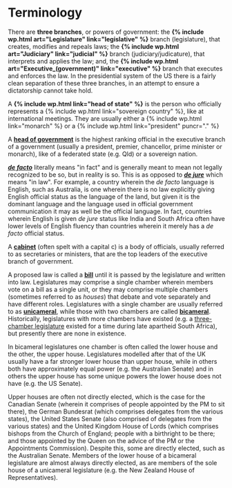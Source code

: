 Terminology
===========

There are **three branches**, or powers of government: the **{% include wp.html art="Legislature" link="legislative" %}** branch (legislature), that creates, modifies and repeals laws; the **{% include wp.html art="Judiciary" link="judicial" %}** branch (judiciary/judicature), that interprets and applies the law; and, the **{% include wp.html art="Executive_(government)" link="executive" %}** branch that executes and enforces the law. In the presidential system of the US there is a fairly clean separation of these three branches, in an attempt to ensure a dictatorship cannot take hold.

A **{% include wp.html link="head of state" %}** is the person who officially represents a {% include wp.html link="sovereign country" %}, like at international meetings. They are usually either a {% include wp.html link="monarch" %} or a {% include wp.html link="president" puncr="." %}

A [**head of government**](https://en.wikipedia.org/wiki/Head_of_government) is the highest ranking official in the executive branch of a government (usually a president, premier, chancellor, prime minister or monarch), like of a federated state (e.g. Qld) or a sovereign nation.

[***de facto***](https://en.wikipedia.org/wiki/De_facto) literally means "in fact" and is generally meant to mean not legally recognized to be so, but in reality is so. This is as opposed to [***de jure***](https://en.wikipedia.org/wiki/De_jure) which means "in law". For example, a country wherein the *de facto* language is English, such as Australia, is one wherein there is no law explicitly giving English official status as the language of the land, but given it is the dominant language and the language used in official government communication it may as well be the official language. In fact, countries wherein English is given *de jure* status like India and South Africa often have lower levels of English fluency than countries wherein it merely has a *de facto* official status.

A [**cabinet**](https://en.wikipedia.org/wiki/Cabinet_(government)) (often spelt with a capital c) is a body of officials, usually referred to as secretaries or ministers, that are the top leaders of the executive branch of government.

A proposed law is called a [**bill**](https://en.wikipedia.org/wiki/Bill_(law)) until it is passed by the legislature and written into law. Legislatures may comprise a single chamber wherein members vote on a bill as a single unit, or they may comprise multiple chambers (sometimes referred to as *houses*) that debate and vote separately and have different roles. Legislatures with a single chamber are usually referred to as [**unicameral**](https://en.wikipedia.org/wiki/Unicameralism), while those with two chambers are called [**bicameral**](https://en.wikipedia.org/wiki/Bicameralism). Historically, legislatures with more chambers have existed (e.g. a [three-chamber legislature](https://en.wikipedia.org/wiki/Tricameralism) existed for a time during late apartheid South Africa), but presently there are none in existence.

In bicameral legislatures one chamber is often called the lower house and the other, the upper house. Legislatures modelled after that of the UK usually have a far stronger lower house than upper house, while in others both have approximately equal power (e.g. the Australian Senate) and in others the upper house has some unique powers the lower house does not have (e.g. the US Senate). 

Upper houses are often not directly elected, which is the case for the Canadian Senate (wherein it comprises of people appointed by the PM to sit there), the German Bundesrat (which comprises delegates from the various states), the United States Senate (also comprised of delegates from the various states) and the United Kingdom House of Lords (which comprises bishops from the Church of England; people with a birthright to be there; and those appointed by the Queen on the advice of the PM or the Appointments Commission). Despite this, some are directly elected, such as the Australian Senate. Members of the lower house of a bicameral legislature are almost always directly elected, as are members of the sole house of a unicameral legislature (e.g. the New Zealand House of Representatives).
